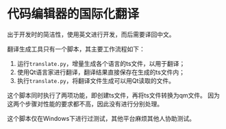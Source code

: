 # 代码编辑器的国际化翻译

出于开发时的简洁性，使用英文进行开发，而后需要译回中文。

翻译生成工具只有一个脚本，其主要工作流程如下：

1. 运行`translate.py`，增量生成各个语言的ts文件，以用于翻译；
1. 使用Qt语言家进行翻译，翻译结果直接保存在生成的ts文件内；
1. 执行`translate.py`，将翻译文件生成可以用Qt读取的文件。

这个脚本同时执行了两项功能，即创建ts文件，再将ts文件转换为qm文件。 因为这两个步骤对性能的要求都不高，因此没有进行分别处理。

这个脚本仅在Windows下进行过测试，其他平台麻烦其他人协助测试。